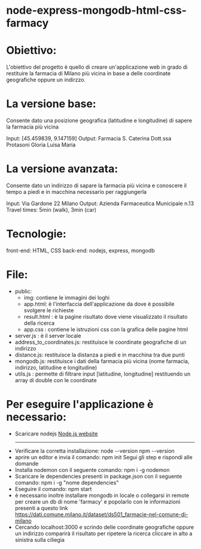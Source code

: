 # node-express-mongodb-html-css-farmacy

# Obiettivo: 
L'obiettivo del progetto è quello di creare un'applicazione web in grado di restituire la farmacia di Milano più vicina in base a delle coordinate geografiche oppure un indirzzo.

# La versione base: 
Consente dato una posizione geografica (latitudine e longitudine) di sapere la farmacia più vicina 

Input: [45.459839, 9.147159] 
Output: Farmacia S. Caterina Dott.ssa Protasoni Gloria Luisa Maria 

# La versione avanzata: 
Consente dato un indirizzo di sapare la farmacia più vicina e conoscere il tempo a piedi e in macchina necessario per raggiungerla

Input: Via Gardone 22 Milano
Output: Azienda Farmaceutica Municipale n.13 
Travel times: 5min (walk), 3min (car) 

# Tecnologie:
front-end: HTML, CSS
back-end: nodejs, express, mongodb 

# File:
- public: 
  - img: contiene le immagini dei loghi
  - app.html: è l'interfaccia dell'applicazione da dove è possibile svolgere le richieste 
  - result.html : è la pagine risultato dove viene visualizzato il risultato della ricerca
  - app.css : contiene le istruzioni css con la grafica delle pagine html
- server.js : è il server locale 
- address_to_coordinates.js: restituisce le coordinate geografiche di un indirizzo
- distance.js: restituisce la distanza a piedi e in macchina tra due punti
- mongodb.js: restituisce i dati della farmacia più vicina (nome farmacia, indirizzo, latitudine e longitudine)
- utils.js : permette di filtrare input [latitudine, longitudine] restituendo un array di double con le coordinate 

# Per eseguire l'applicazione è necessario:
- Scaricare nodejs  [Node.js website](https://nodejs.org/)  <hr>
- Verificare la corretta installazione:
node --version
npm --version
- aprire un editor e invia il comando:
npm init
Segui gli step e rispondi alle domande
- Installa nodemon con il seguente comando: 
npm i -g nodemon
- Scaricare le dependencies presenti in package.json con il seguente comando:
npm i -g "nome dependencies"
- Eseguire il comando: 
npm start
- è necessario inoltre installare mongodb in locale o collegarsi in remote per creare un db di nome 'farmacy' e
popolarlo con le informazioni presenti a questo link https://dati.comune.milano.it/dataset/ds501_farmacie-nel-comune-di-milano
- Cercando localhost:3000 e scrindo delle coordinate geografiche oppure un indirizzo comparirà il risultato per ripetere la ricerca cliccare in alto a sinistra sulla ciliegia 
